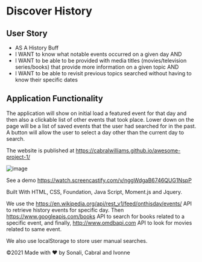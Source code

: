 # Discover History

## User Story
- AS A History Buff
- I WANT to know what notable events occurred on a given day AND
- I WANT to be able to be provided with media titles (movies/television series/books) that provide more information on a given topic AND
- I WANT to be able to revisit previous topics searched without having to know their specific dates

## Application Functionality
The application will show on initial load a featured event for that day and then also a clickable list of other events that took place.  Lower down on the page will be a list of saved events that the user had searched for in the past.  A button will allow the user to select a day other than the current day to search.

The website is published at https://cabralwilliams.github.io/awesome-project-1/

![image](https://user-images.githubusercontent.com/88918693/136124651-e00044e2-3dad-4127-b886-dad124029785.png)

See a demo
https://watch.screencastify.com/v/nggWdgaB6746QUG1NspP

Built With HTML, CSS, Foundation, Java Script, Moment.js and Jquery.

We use the https://en.wikipedia.org/api/rest_v1/feed/onthisday/events/ API to retrieve history events  for specific day. Then  https://www.googleapis.com/books API to search for books related to a specific event, and finally, http://www.omdbapi.com API to look for movies related to same event. 

We also use localStorage to store user manual searches.

©️2021 Made with ❤️ by Sonali, Cabral and Ivonne
